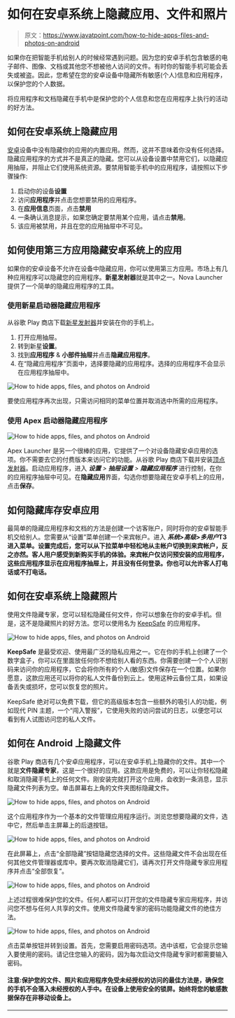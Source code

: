 # 如何在安卓系统上隐藏应用、文件和照片

> 原文：<https://www.javatpoint.com/how-to-hide-apps-files-and-photos-on-android>

如果你在把智能手机给别人的时候经常遇到问题。因为您的安卓手机包含敏感的电子邮件、图像、文档或其他您不想被他人访问的文件。有时你的智能手机可能会丢失或被盗。因此，您希望在您的安卓设备中隐藏所有敏感(个人)信息和应用程序，以保护您的个人数据。

将应用程序和文档隐藏在手机中是保护您的个人信息和您在应用程序上执行的活动的好方法。

## 如何在安卓系统上隐藏应用

[安卓](https://www.javatpoint.com/android-tutorial)设备中没有隐藏你的应用的内置应用。然而，这并不意味着你没有任何选择。隐藏应用程序的方式并不是真正的隐藏。您可以从设备设置中禁用它们，以隐藏应用抽屉，并阻止它们使用系统资源。要禁用智能手机中的应用程序，请按照以下步骤操作:

1.  启动你的设备**设置**
2.  访问**应用程序**并点击您想要禁用的应用程序。
3.  在**应用信息**页面，点击**禁用**
4.  一条确认消息提示，如果您确定要禁用某个应用，请点击**禁用**。
5.  该应用被禁用，并且在您的应用抽屉中不可见。

## 如何使用第三方应用隐藏安卓系统上的应用

如果你的安卓设备不允许在设备中隐藏应用，你可以使用第三方应用。市场上有几种应用程序可以隐藏您的应用程序。**新星发射器**就是其中之一。Nova Launcher 提供了一个简单的隐藏应用程序的工具。

### 使用新星启动器隐藏应用程序

从谷歌 Play 商店下载[新星发射器](https://play.google.com/store/apps/details?id=com.teslacoilsw.launcher&hl=en)并安装在你的手机上。

1.  打开应用抽屉。
2.  转到新星**设置**。
3.  找到**应用程序** & **小部件抽屉**并点击**隐藏应用程序**。
4.  在“隐藏应用程序”页面中，选择要隐藏的应用程序。选择的应用程序不会显示在应用程序抽屉中。

![How to hide apps, files, and photos on Android](img/1a6bf837cbf5b5c495dced4fd1e33178.png)

要使应用程序再次出现，只需访问相同的菜单位置并取消选中所需的应用程序。

### 使用 Apex 启动器隐藏应用程序

![How to hide apps, files, and photos on Android](img/9ba0be51f8f89562fde29f7ad02b184f.png)

Apex Launcher 是另一个很棒的应用，它提供了一个对设备隐藏安卓应用的选项。你不需要去它的付费版本来访问它的功能。从谷歌 Play 商店下载并安装[顶点发射器](https://play.google.com/store/apps/details?id=com.anddoes.launcher)。启动应用程序，进入 ***设置** > **抽屉设置** > **隐藏应用程序*** 进行控制，在你的应用程序抽屉中可见。在**隐藏应用**界面，勾选你想要隐藏在安卓手机上的应用，点击**保存**。

## 如何隐藏库存安卓应用

最简单的隐藏应用程序和文档的方法是创建一个访客账户，同时将你的安卓智能手机交给别人。您需要从“设置”菜单创建一个来宾帐户。进入 ***系统>高级>多用户*T3 进入菜单。设置完成后，您可以从下拉菜单中轻松地从主帐户切换到来宾帐户，反之亦然。客人用户感受到新购买手机的体验。来宾帐户仅访问预安装的应用程序，这些应用程序显示在应用程序抽屉上，并且没有任何登录。你也可以允许客人打电话或不打电话。**

## 如何在安卓系统上隐藏照片

使用文件隐藏专家，您可以轻松隐藏任何文件，你可以想象在你的安卓手机。但是，这不是隐藏照片的好方法。您可以使用名为 [KeepSafe](https://play.google.com/store/apps/details?id=com.kii.safe&hl=en) 的应用程序。

![How to hide apps, files, and photos on Android](img/b3a7af76e38f1208a045f6f41ced92e1.png)

**KeepSafe** 是最受欢迎、使用最广泛的隐私应用之一。它在你的手机上创建了一个数字盒子，你可以在里面放任何你不想给别人看的东西。你需要创建一个个人识别码来访问你的应用程序，它会将你所有的个人(敏感)文件保存在一个位置。如果你愿意，这款应用还可以将你的私人文件备份到云上。使用这种云备份工具，如果设备丢失或损坏，您可以恢复您的照片。

KeepSafe 绝对可以免费下载，但它的高级版本包含一些额外的吸引人的功能，例如现代 PIN 主题，一个“闯入警报”，它使用失败的访问尝试的日志，以便您可以看到有人试图访问您的私人文件。

## 如何在 Android 上隐藏文件

谷歌 Play 商店有几个安卓应用程序，可以在安卓手机上隐藏你的文件。其中一个就是**文件隐藏专家**，这是一个很好的应用。这款应用是免费的，可以让你轻松隐藏和取消隐藏手机上的任何文件。刚安装完就打开这个应用，会收到一条消息，显示隐藏文件列表为空。单击屏幕右上角的文件夹图标隐藏文件。

![How to hide apps, files, and photos on Android](img/c56127a77c6a00c615f754b6e7cb1aff.png)

这个应用程序作为一个基本的文件管理应用程序运行。浏览您想要隐藏的文件，选中它，然后单击主屏幕上的后退按钮。

![How to hide apps, files, and photos on Android](img/269a40141a28fb6e962f1302664f6872.png)

在此屏幕上，点击“全部隐藏”按钮隐藏您选择的文件。这些隐藏文件不会出现在任何其他文件管理器或库中。要再次取消隐藏它们，请再次打开文件隐藏专家应用程序并点击“全部恢复”。

![How to hide apps, files, and photos on Android](img/b50352088e8073fac4823afae4f2e1af.png)

上述过程很难保护您的文件。任何人都可以打开您的文件隐藏专家应用程序，并访问您不想与任何人共享的文件。使用文件隐藏专家的密码功能隐藏文件的绝佳方法。

![How to hide apps, files, and photos on Android](img/51936dde4a542e6a65b6fb49cae83e2f.png)

点击菜单按钮并转到设置。首先，您需要启用密码选项。选中该框，它会提示您输入要使用的密码。请记住您输入的密码，因为每次启动文件隐藏专家时都需要输入密码。

#### 注意:保护您的文件、照片和应用程序免受未经授权的访问的最佳方法是，确保您的手机不会落入未经授权的人手中。在设备上使用安全的锁屏。始终将您的敏感数据保存在非移动设备上。

* * *